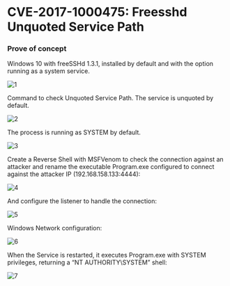 # CVE-2017-1000475: Freesshd Unquoted Service Path

### Prove of concept
Windows 10 with freeSSHd 1.3.1, installed by default and with the option running as a system service.

![1](/images/1.png)

Command to check Unquoted Service Path. The service is unquoted by default.

![2](/images/2.png)

The process is running as SYSTEM by default.

![3](/images/3.png)

Create a Reverse Shell with MSFVenom to check the connection against an attacker and rename the executable Program.exe configured to connect against the attacker IP (192.168.158.133:4444):

![4](/images/4.png)

And configure the listener to handle the connection:

![5](/images/5.png)

Windows Network configuration:

![6](/images/6.png)

When the Service is restarted, it executes Program.exe with SYSTEM privileges, returning a “NT AUTHORITY\SYSTEM” shell:

![7](/images/7.png)
